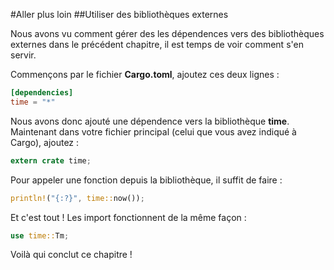 #Aller plus loin
##Utiliser des bibliothèques externes

Nous avons vu comment gérer des les dépendences vers des bibliothèques externes dans le précédent chapitre, il est temps de voir comment s'en servir.

Commençons par le fichier __Cargo.toml__, ajoutez ces deux lignes :

```Toml
[dependencies]
time = "*"
```

Nous avons donc ajouté une dépendence vers la bibliothèque __time__. Maintenant dans votre fichier principal (celui que vous avez indiqué à Cargo), ajoutez :

```Rust
extern crate time;
```

Pour appeler une fonction depuis la bibliothèque, il suffit de faire :

```Rust
println!("{:?}", time::now());
```

Et c'est tout ! Les import fonctionnent de la même façon :

```Rust
use time::Tm;
```

Voilà qui conclut ce chapitre !
